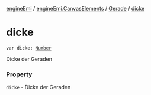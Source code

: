 [engineEmi](../../index.md) / [engineEmi.CanvasElements](../index.md) / [Gerade](index.md) / [dicke](./dicke.md)

# dicke

`var dicke: `[`Number`](https://kotlinlang.org/api/latest/jvm/stdlib/kotlin/-number/index.html)

Dicke der Geraden

### Property

`dicke` - Dicke der Geraden